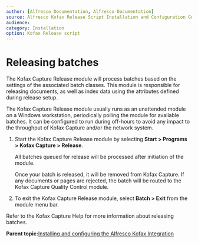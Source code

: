 ```yaml
---
author: [Alfresco Documentation, Alfresco Documentation]
source: Alfresco Kofax Release Script Installation and Configuration Guide \(Beta\)
audience: 
category: Installation
option: Kofax Release script
---
```


# Releasing batches

The Kofax Capture Release module will process batches based on the settings of the associated batch classes. This module is responsible for releasing documents, as well as index data using the attributes defined during release setup.

The Kofax Capture Release module usually runs as an unattended module on a Windows workstation, periodically polling the module for available batches. It can be configured to run during off-hours to avoid any impact to the throughput of Kofax Capture and/or the network system.

1.  Start the Kofax Capture Release module by selecting **Start \> Programs \> Kofax Capture \> Release**.

    All batches queued for release will be processed after initiation of the module.

    Once your batch is released, it will be removed from Kofax Capture. If any documents or pages are rejected, the batch will be routed to the Kofax Capture Quality Control module.

2.  To exit the Kofax Capture Release module, select **Batch \> Exit** from the module menu bar.


Refer to the Kofax Capture Help for more information about releasing batches.

**Parent topic:**[Installing and configuring the Alfresco Kofax Integration](../concepts/kofax-intro.md)

